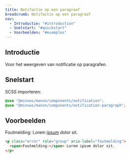 ```yaml
---
title: Notifactie op een paragraaf
breadcrumb: Notifactie op een paragraaf
nav:
  - Introductie: "#introduction"
  - Snelstart: "#quickstart"
  - Voorbeelden: "#examples"
---
```


<h2 id="introduction">Introductie</h2>

Voor het weergeven van notificatie op paragrafen.

<h2 id="quickstart">Snelstart</h2>

SCSS importeren:

```scss
@use "@minvws/manon/components/notification";
@use "@minvws/manon/components/notification-paragraph";
```

<h2 id="examples">Voorbeelden</h2>

<p class="error" role="group" aria-label="foutmelding">
  <span>Foutmelding:</span> Lorem <a href="notifications-paragraph">ipsum</a> dolor sit.
</p>

```html
<p class="error" role="group" aria-label="foutmelding">
  <span>Foutmelding:</span> Lorem ipsum dolor sit.
</p>
```
